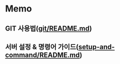 # Memo
## GIT 사용법([git/README.md](./git/README.md))
## 서버 설정 & 명령어 가이드([setup-and-command/README.md](./setup-and-command/README.md))